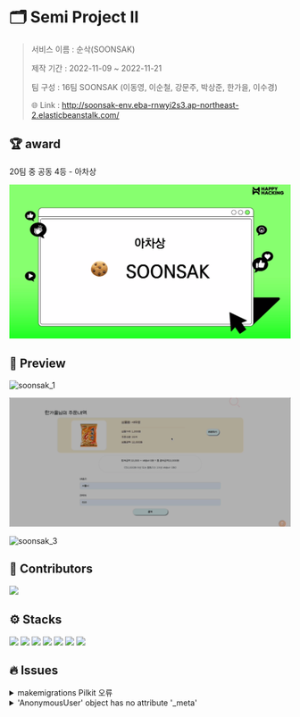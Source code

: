 # 🗂️ Semi Project Ⅱ

> 서비스 이름 : 순삭(SOONSAK)
>
> 제작 기간 : 2022-11-09 ~ 2022-11-21
>
> 팀 구성 : 16팀 SOONSAK (이동영, 이순철, 강문주, 박상준, 한가을, 이수경)
>
> 🌐 Link : http://soonsak-env.eba-rnwyi2s3.ap-northeast-2.elasticbeanstalk.com/



## 🏆 award

20팀 중 공동 4등 - 아차상

<img src="readme.assets/award.png" alt="award" style="zoom:50%;" />



## 🫧 Preview

![soonsak_1](readme.assets/soonsak_1.gif)

![soonsak_2](readme.assets/soonsak_2.gif)

![soonsak_3](readme.assets/soonsak_3.gif)



## 🫧 Contributors

<a href="https://github.com/han-gaeul/SOONSAK/graphs/contributors">
  <img src="https://contrib.rocks/image?repo=code-sum/SOONSAK" /></a>



## ⚙️ Stacks

 <img src="https://img.shields.io/badge/Django-092E20?style=flat-square&logo=Django&logoColor=ffffff"/> <img src="https://img.shields.io/badge/HTML5-E34F26?style=flat-square&logo=HTML5&logoColor=ffffff"/> <img src="https://img.shields.io/badge/CSS3-1572B6?style=flat-square&logo=CSS3&logoColor=ffffff"/> <img src="https://img.shields.io/badge/Bootstrap-7952B3?style=flat-square&logo=Bootstrap&logoColor=ffffff"/> <img src="https://img.shields.io/badge/Visual Studio Code-007ACC?style=flat-square&logo=Visual Studio Code&logoColor=ffffff"/> <img src="https://img.shields.io/badge/Git-F05032?style=flat-square&logo=Git&logoColor=ffffff"/> <img src="https://img.shields.io/badge/GitHub-181717?style=flat-square&logo=GitHub&logoColor=ffffff"/>



## 🔥 Issues

<details>
  <summary>makemigrations Pilkit 오류</summary>
  <div markdown="1">
    <br>❌ 에러 사항<br>‘ImportError: PILKit was unable to import the Python Imaging Library. Please confirm it`s installed and available on your current Python path.’<br><br>
  </div>
  <div>
   💡 해결방법<br>
    1. pip list 해보고 pillow, image 가 설치 되어있는지 확인한다.<br>
		2. 없다면 터미널에 sudo pip install pillow image<br>
		3. 설치되어 있다면  pip uninstall Pillow, pip uninstall Image<br>
		4. 다시 pip install Pillow, pip install Image<br>
		5. pip uninstall Image 안되는 경우 pip install Pillow 한다.<br>
		6. 다시 makemigrations
  </div>
</details>

<details>
  <summary>'AnonymousUser' object has no attribute '_meta'</summary>
  <div markdown="1">
    <br>❌ 에러 사항<br>
    회원가입 기능 구현 후 자동 로그인 기능을 추가했음
		회원가입이 완료된 다음 **['AnonymousUser' object has no attribute '_meta'](https://stackoverflow.com/questions/46284664/django-anonymoususer-object-has-no-attribute-meta) 오류 발생**<br><br>
  </div>
  <div markdown="1"> 
    💡 해결 방법<br>
    1. py [manage.py](http://manage.py) makemigrations<br>
		2. py [manage.py](http://manage.py) migrate
  </div>
</details>



